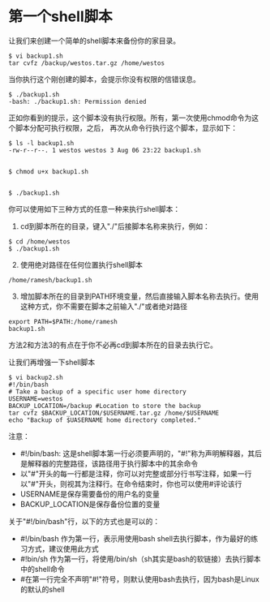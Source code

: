 # 第一个shell脚本

让我们来创建一个简单的shell脚本来备份你的家目录。

```
$ vi backup1.sh
tar cvfz /backup/westos.tar.gz /home/westos
```

当你执行这个刚创建的脚本，会提示你没有权限的信错误息。

```
$ ./backup1.sh
-bash: ./backup1.sh: Permission denied
```

正如你看到的提示，这个脚本没有执行权限。所有，第一次使用chmod命令为这个脚本分配可执行权限，之后，
再次从命令行执行这个脚本，显示如下：

```
$ ls -l backup1.sh
-rw-r--r--. 1 westos westos 3 Aug 06 23:22 backup1.sh


$ chmod u+x backup1.sh


$ ./backup1.sh
```

你可以使用如下三种方式的任意一种来执行shell脚本：<br/>

1. cd到脚本所在的目录，键入"./"后接脚本名称来执行，例如：

```
$ cd /home/westos
$ ./backup1.sh
```

2. 使用绝对路径在任何位置执行shell脚本

```
/home/ramesh/backup1.sh
```

3. 增加脚本所在的目录到PATH环境变量，然后直接输入脚本名称去执行。使用这种方式，你不需要在脚本之前输入"./"或者绝对路径

```
export PATH=$PATH:/home/ramesh
backup1.sh
```

方法2和方法3的有点在于你不必再cd到脚本所在的目录去执行它。<br/>

让我们再增强一下shell脚本

```
$ vi backup2.sh
#!/bin/bash
# Take a backup of a specific user home directory
USERNAME=westos
BACKUP_LOCATION=/backup #Location to store the backup
tar cvfz $BACKUP_LOCATION/$USERNAME.tar.gz /home/$USERNAME
echo "Backup of $UASERNAME home directory completed."
```

注意：
 * #!/bin/bash: 这是shell脚本第一行必须要声明的，"#!"称为声明解释器，其后是解释器的完整路径，该路径用于执行脚本中的其余命令
 * 以"#"开头的每一行都是注释，你可以对完整或部分行书写注释，如果一行以"#"开头，则视其为注释行。在命令结束时，你也可以使用#评论该行
 * USERNAME是保存需要备份的用户名的变量
 * BACKUP_LOCATION是保存备份位置的变量


关于"#!/bin/bash"行，以下的方式也是可以的：

 * #!/bin/bash 作为第一行，表示用使用bash shell去执行脚本，作为最好的练习方式，建议使用此方式
 * #!bin/sh 作为第一行，将使用/bin/sh（sh其实是bash的软链接）去执行脚本中的shell命令
 * #在第一行完全不声明"#!"符号，则默认使用bash去执行，因为bash是Linux的默认的shell
